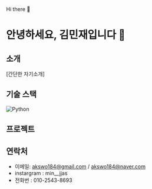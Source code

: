 Hi there 👋

# 안녕하세요, 김민재입니다 👋

## 소개
[간단한 자기소개]

## 기술 스택


![Python](C:\Users\SSAFY\Pictures\python.svg)
## 프로젝트



## 연락처
- 이메일: akswo184@gmail.com / akswo184@naver.com
- instargram : min__jjas
- 전화번 : 010-2543-8693
